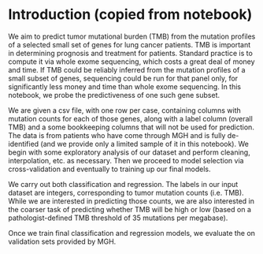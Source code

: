 # Introduction (copied from notebook)

We aim to predict tumor mutational burden (TMB) from the mutation profiles of a selected small set of genes for lung cancer patients. TMB is important in determining prognosis and treatment for patients. Standard practice is to compute it via whole exome sequencing, which costs a great deal of money and time. If TMB could be reliably inferred from the mutation profiles of a small subset of genes, sequencing could be run for that panel only, for significantly less money and time than whole exome sequencing. In this notebook, we probe the predictiveness of one such gene subset.

We are given a csv file, with one row per case, containing columns with mutation counts for each of those genes, along with a label column (overall TMB) and a some bookkeeping columns that will not be used for prediction. The data is from patients who have come through MGH and is fully de-identified (and we provide only a limited sample of it in this notebook). We begin with some exploratory analysis of our dataset and perform cleaning, interpolation, etc. as necessary. Then we proceed to model selection via cross-validation and eventually to training up our final models.

We carry out both classification and regression. The labels in our input dataset are integers, corresponding to tumor mutation counts (i.e. TMB). While we are interested in predicting those counts, we are also interested in the coarser task of predicting whether TMB will be high or low (based on a pathologist-defined TMB threshold of 35 mutations per megabase).

Once we train final classification and regression models, we evaluate the on validation sets provided by MGH. 
